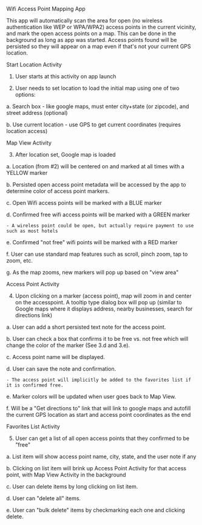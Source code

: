 Wifi Access Point Mapping App

This app will automatically scan the area for open (no wireless authentication like WEP or WPA/WPA2) access points in the current vicinity, and mark the open access points on a map.  This can be done in the background as long as app was started.  Access points found will be persisted so they will appear on a map even if that's not your current GPS location.


Start Location Activity

1.  User starts at this activity on app launch

2.  User needs to set location to load the initial map using one of two options:

  a.  Search box - like google maps, must enter city+state (or zipcode), and street address (optional)
  
  b.  Use current location - use GPS to get current coordinates (requires location access)
  
  
Map View Activity

3.  After location set, Google map is loaded

  a.  Location (from #2) will be centered on and marked at all times with a YELLOW marker
  
  b.  Persisted open access point metadata will be accessed by the app to determine color of access point markers. 
  
  c.  Open  Wifi access points will be marked with a BLUE marker
  
  d.  Confirmed free wifi access points will be marked with a GREEN marker
  
    - A wireless point could be open, but actually require payment to use such as most hotels
    
  e.  Confirmed "not free" wifi points will be marked with a RED marker
  
  f.  User can use standard map features such as scroll, pinch zoom, tap to zoom, etc.  
  
  g.  As the map zooms, new markers will pop up based on "view area"
  
 	

Access Point Activity

4.  Upon clicking on a marker (access point), map will zoom in and center on the accesspoint.  A tooltip type dialog box will pop up (similar to Google maps where it displays address, nearby businesses, search for directions link)

  a.  User can add a short persisted text note for the access point.
  
  b.  User can check a box that confirms it to be free vs. not free which will change the color of the marker (See 3.d and 3.e).
  
  c.  Access point name will be displayed.
  
  d.  User can save the note and confirmation.  
  
    - The access point will implicitly be added to the favorites list if it is confirmed free.  
    
  e.  Marker colors will be updated when user goes back to Map View.
  
  f.  Will be a "Get directions to" link that will link to google maps and autofill the current GPS location as start and access point coordinates as the end
  

Favorites List Activity

5.  User can get a list of all open access points that they confirmed to be "free"

  a.  List item will show access point name, city, state, and the user note if any

  b.  Clicking on list item will brink up Access Point Activity for that access point, with Map View Activity in the background
  
  c.  User can delete items by long clicking on list item.
  
  d.  User can "delete all" items.
  
  e.  User can "bulk delete" items by checkmarking each one and clicking delete.

